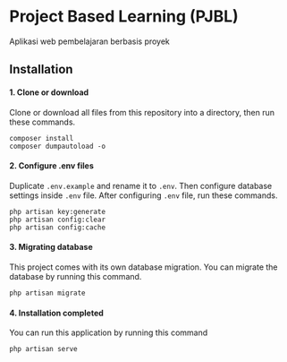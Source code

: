 # Project Based Learning (PJBL)
Aplikasi web pembelajaran berbasis proyek


## Installation
#### 1. Clone or download
Clone or download all files from this repository into a directory, then run these commands.
```
composer install
composer dumpautoload -o
```

#### 2. Configure .env files
Duplicate `.env.example` and rename it to `.env`. Then configure database settings inside `.env` file.
After configuring `.env` file, run these commands.
```
php artisan key:generate
php artisan config:clear
php artisan config:cache
```

#### 3. Migrating database
This project comes with its own database migration. You can migrate the database by running this command.
```
php artisan migrate
```

#### 4. Installation completed
You can run this application by running this command
```
php artisan serve
```